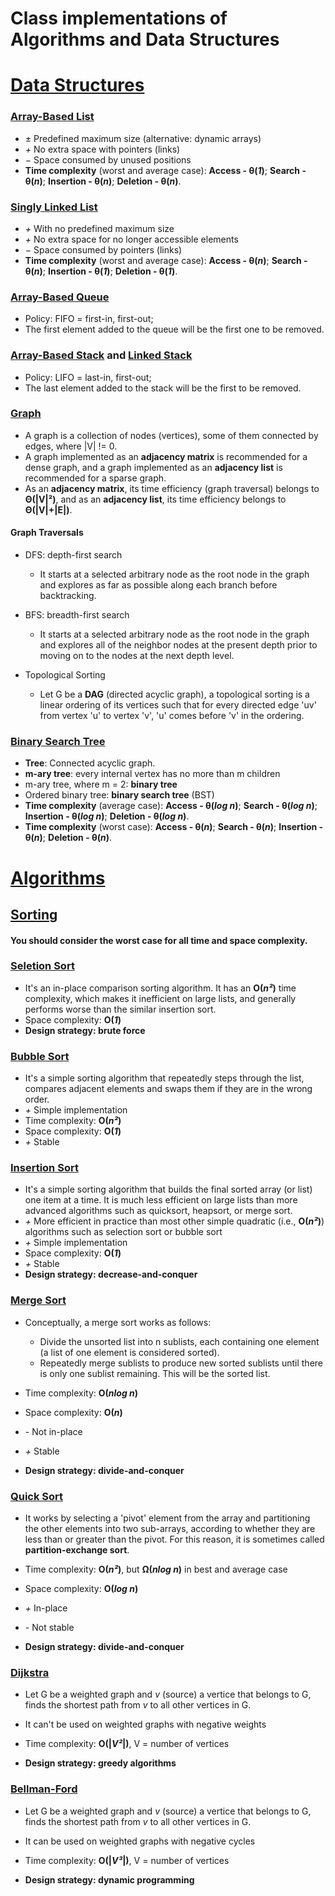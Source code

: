 # Class implementations of Algorithms and Data Structures

# [Data Structures](https://github.com/yvesemmanuel/datastructures_algorithms/tree/main/data_structures)
### [Array-Based List](https://github.com/yvesemmanuel/datastructures_algorithms/blob/main/data_structures/array-based%20list.cpp)
* ± Predefined maximum size (alternative: dynamic arrays)
* *+* No extra space with pointers (links)
* − Space consumed by unused positions
* **Time complexity** (worst and average case): **Access - θ(*1*)**; **Search - θ(*n*)**; **Insertion - θ(*n*)**; **Deletion - θ(*n*)**.

### [Singly Linked List](https://github.com/yvesemmanuel/datastructures_algorithms/blob/main/data_structures/singly%20linked%20list.cpp)
* *+* With no predefined maximum size
* *+* No extra space for no longer accessible elements
* − Space consumed by pointers (links)
* **Time complexity** (worst and average case): **Access - θ(*n*)**; **Search - θ(*n*)**; **Insertion - θ(*1*)**; **Deletion - θ(*1*)**.

### [Array-Based Queue](https://github.com/yvesemmanuel/datastructures_algorithms/blob/main/data_structures/array-based%20queue.cpp)
* Policy: FIFO = first-in, first-out;
* The first element added to the queue will be the first one to be removed.

### [Array-Based Stack](https://github.com/yvesemmanuel/datastructures_algorithms/blob/main/data_structures/array-based%20stack.cpp) and [Linked Stack](https://github.com/yvesemmanuel/datastructures_algorithms/blob/main/data_structures/linked%20stack.cpp)
* Policy: LIFO = last-in, first-out;
* The last element added to the stack will be the first to be removed.

### [Graph](https://github.com/yvesemmanuel/datastructures_algorithms/blob/main/data_structures/adjacency-matrix%20based%20graph.cpp)
* A graph is a collection of nodes (vertices), some of them connected by edges, where |V| != 0.
* A graph implemented as an **adjacency matrix** is recommended for a dense graph, and a graph implemented as an **adjacency list** is recommended for a sparse graph.
* As an **adjacency matrix**, its time efficiency (graph traversal) belongs to **Θ(|V|²)**, and as an **adjacency list**, its time efficiency belongs to **Θ(|V|+|E|)**.

#### Graph Traversals

* DFS: depth-first search
  * It starts at a selected arbitrary node as the root node in the graph and explores as far as possible along each branch before backtracking.


* BFS: breadth-first search
  * It starts at a selected arbitrary node as the root node in the graph and explores all of the neighbor nodes at the present depth prior to moving on to the nodes at the next depth level.

* Topological Sorting
  * Let G be a **DAG** (directed acyclic graph), a topological sorting is a linear ordering of its vertices such that for every directed edge 'uv' from vertex 'u' to vertex 'v', 'u' comes before 'v' in the ordering.

### [Binary Search Tree](https://github.com/yvesemmanuel/datastructures_algorithms/blob/main/data_structures/BST%20based%20dictionary.cpp)
* **Tree**: Connected acyclic graph.
* **m-ary tree**: every internal vertex has no more than m children
* m-ary tree, where m = 2: **binary tree**
* Ordered binary tree: **binary search tree** (BST)
* **Time complexity** (average case): **Access - θ(*log n*)**; **Search - θ(*log n*)**; **Insertion - θ(*log n*)**; **Deletion - θ(*log n*)**.
* **Time complexity** (worst case): **Access - θ(*n*)**; **Search - θ(*n*)**; **Insertion - θ(*n*)**; **Deletion - θ(*n*)**.


# [Algorithms](https://github.com/yvesemmanuel/datastructures_algorithms/tree/main/algorithms)
## [Sorting](https://github.com/yvesemmanuel/datastructures_algorithms/tree/main/algorithms/sorting)
#### You should consider the worst case for all time and space complexity.

### [Seletion Sort](https://github.com/yvesemmanuel/datastructures_algorithms/blob/main/algorithms/sorting/selection%20sort%20(brute%20force).cpp)
* It's an in-place comparison sorting algorithm. It has an **O(*n²*)** time complexity, which makes it inefficient on large lists, and generally performs worse than the similar insertion sort.
* Space complexity: **O(*1*)**
* **Design strategy: brute force**

### [Bubble Sort](https://github.com/yvesemmanuel/datastructures_algorithms/blob/main/algorithms/sorting/bubble%20sort.cpp)
* It's a simple sorting algorithm that repeatedly steps through the list, compares adjacent elements and swaps them if they are in the wrong order. 
* *+* Simple implementation
* Time complexity: **O(*n²*)**
* Space complexity: **O(*1*)**
* *+* Stable

### [Insertion Sort](https://github.com/yvesemmanuel/datastructures_algorithms/blob/main/algorithms/sorting/insertion%20sort%20(decrease-and-conquer).cpp)
* It's a simple sorting algorithm that builds the final sorted array (or list) one item at a time. It is much less efficient on large lists than more advanced algorithms such as quicksort, heapsort, or merge sort. 
* *+* More efficient in practice than most other simple quadratic (i.e., **O(*n²*)**) algorithms such as selection sort or bubble sort
* *+* Simple implementation
* Space complexity: **O(*1*)**
* *+* Stable
* **Design strategy: decrease-and-conquer**

### [Merge Sort](https://github.com/yvesemmanuel/datastructures_algorithms/blob/main/algorithms/sorting/merge%20sort.cpp)
* Conceptually, a merge sort works as follows:

  * Divide the unsorted list into n sublists, each containing one element (a list of one element is considered sorted).
  * Repeatedly merge sublists to produce new sorted sublists until there is only one sublist remaining. This will be the sorted list.

* Time complexity: **O(*nlog n*)**
* Space complexity: **O(*n*)**
* *-* Not in-place
* *+* Stable
* **Design strategy: divide-and-conquer**

### [Quick Sort](https://github.com/yvesemmanuel/datastructures_algorithms/blob/main/algorithms/sorting/quick%20sort.cpp)
* It works by selecting a 'pivot' element from the array and partitioning the other elements into two sub-arrays, according to whether they are less than or greater than the pivot. For this reason, it is sometimes called **partition-exchange sort**.

* Time complexity: **O(*n²*)**, but **Ω(*nlog n*)** in best and average case
* Space complexity: **O(*log n*)**
* *+* In-place
* *-* Not stable
* **Design strategy: divide-and-conquer**

### [Dijkstra](https://github.com/yvesemmanuel/datastructures_algorithms/blob/main/algorithms/single-source%20shortest%20paths/dijkstra.cpp)
* Let G be a weighted graph and *v* (source) a vertice that belongs to G, finds the shortest path from *v* to all other vertices in G.

* It can't be used on weighted graphs with negative weights
* Time complexity: **O(|*V²*|)**, V = number of vertices
* **Design strategy: greedy algorithms**

### [Bellman-Ford](https://github.com/yvesemmanuel/datastructures_algorithms/blob/main/algorithms/single-source%20shortest%20paths/bellman-ford.cpp)
* Let G be a weighted graph and *v* (source) a vertice that belongs to G, finds the shortest path from *v* to all other vertices in G.

* It can be used on weighted graphs with negative cycles
* Time complexity: **O(|*V³*|)**, V = number of vertices
* **Design strategy: dynamic programming**
